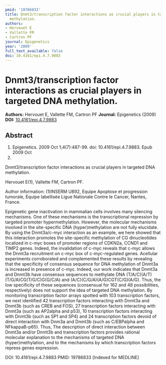 ```yaml
---
pmid: '19786833'
title: Dnmt3/transcription factor interactions as crucial players in targeted DNA
  methylation.
authors:
- Hervouet E
- Vallette FM
- Cartron PF
journal: Epigenetics
year: '2009'
full_text_available: false
doi: 10.4161/epi.4.7.9883
---
```


# Dnmt3/transcription factor interactions as crucial players in targeted DNA methylation.
**Authors:** Hervouet E, Vallette FM, Cartron PF
**Journal:** Epigenetics (2009)
**DOI:** [10.4161/epi.4.7.9883](https://doi.org/10.4161/epi.4.7.9883)

## Abstract

1. Epigenetics. 2009 Oct 1;4(7):487-99. doi: 10.4161/epi.4.7.9883. Epub 2009 Oct 
21.

Dnmt3/transcription factor interactions as crucial players in targeted DNA 
methylation.

Hervouet E(1), Vallette FM, Cartron PF.

Author information:
(1)INSERM U892, Equipe Apoptose et progression tumorale, Equipe labellisée Ligue 
Nationale Contre le Cancer, Nantes, France.

Epigenetic gene inactivation in mammalian cells involves many silencing 
mechanisms. One of these mechanisms is the transcriptional repression by 
targeted promoter hypermethylation. However, the molecular mechanisms involved 
in the site-specific DNA (hyper)methylation are not fully elucidate. By using 
the Dnmt3a/c-myc interaction as an example, we here showed that this interaction 
promotes the site-specific methylation of CG dinucleotides localized in c-myc 
boxes of promoter regions of CDKN2a, CCND1 and TIMP2 genes. Indeed, the 
invalidation of c-myc reveals that c-myc allows the Dnmt3a recruitment on c-myc 
box of c-myc-regulated genes. Acellular experiments corroborated and 
complemented these results by revealing that the specificity of consensus 
sequence for DNA methylation of Dnmt3a is increased in presence of c-myc. 
Indeed, our work indicates that Dnmt3a and Dnmt3b have consensus sequences to 
methylate DNA (T/A/C)(A/T)(T/G/A)CG(T/G/C)G(G/C/A) and 
(A/C)(C/G/A)(A/G)CGT(C/G)(A/G). Thus, the low specificity of these sequences 
(consensual for 162 and 48 possibilities, respectively) does not support the 
idea of targeted DNA methylation. By monitoring transcription factor arrays 
spotted with 103 transcription factors, we next identified 42 transcription 
factors interacting with Dnmt3a and Dnmt3b (such as CREB and FOS), 27 
transcription factors interacting with Dnmt3a (such as AP2alpha and p53), 10 
transcription factors interacting with Dnmt3b (such as SP1 and SP4) and 24 
transcription factors devoid of direct interaction with Dnm3a and Dnmt3b (such 
as C/EBPalpha and NFkappaB-p65). Thus, The description of direct interaction 
between Dnmt3a and/or Dnmt3b and transcription factors provides rational 
molecular explanation to the mechanisms of targeted DNA (hyper)methylation, and 
to the mechanisms by which transcription factors repress genes expression.

DOI: 10.4161/epi.4.7.9883
PMID: 19786833 [Indexed for MEDLINE]
